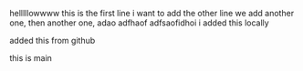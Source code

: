 helllllowwww
this is the first line i want to add
the other line
we add another one, then another one,
adao
adfhaof
adfsaofidhoi
i added this locally

added this from github

this is main
